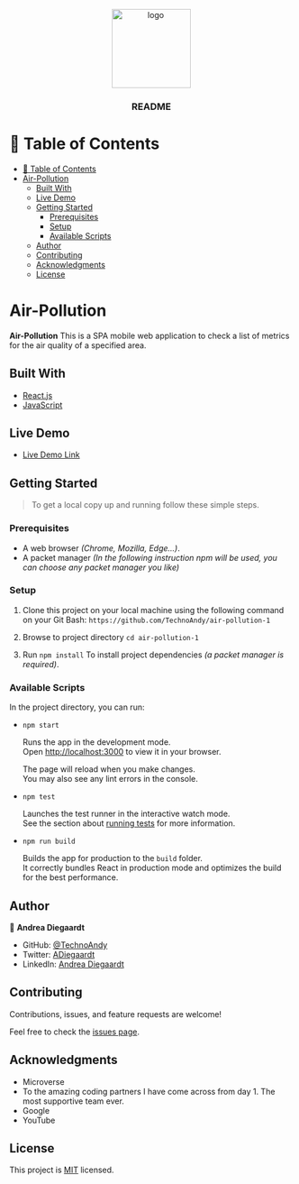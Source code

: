 <a id="readme-top"></a>

<div align="center">

  <img src="https://user-images.githubusercontent.com/108806646/203941212-a33b97da-6d84-4649-b763-4e8191c24805.png" alt="logo" width="140"  height="auto" />
  <br/>

  <h3><b>README</b></h3>

</div>

# 📗 Table of Contents

- [📗 Table of Contents](#-table-of-contents)
- [Air-Pollution](#air-pollution)
  - [Built With](#built-with)
  - [Live Demo](#live-demo)
  - [Getting Started](#getting-started)
    - [Prerequisites](#prerequisites)
    - [Setup](#setup)
    - [Available Scripts](#available-scripts)
  - [Author](#author)
  - [Contributing](#contributing)
  - [Acknowledgments](#acknowledgments)
  - [License](#license)


# Air-Pollution


**Air-Pollution** This is a SPA mobile web application to check a list of metrics for the air quality of a specified area.

## Built With

<ul>
  <li><a href="https://reactjs.org/">React.js</a></li>
  <li><a href="https://www.ecma-international.org/">JavaScript</a></li>
</ul>

## Live Demo

- [Live Demo Link](https://air-pollution-2ff568.netlify.app/)


## Getting Started

> To get a local copy up and running follow these simple steps.

### Prerequisites

  - A web browser _(Chrome, Mozilla, Edge...)_.
  - A packet manager _(In the following instruction npm will be used, you can choose any packet manager you like)_

### Setup

1. Clone this project on your local machine using the following command on your Git Bash: `https://github.com/TechnoAndy/air-pollution-1`

2. Browse to project directory `cd air-pollution-1`

3. Run `npm install` To install project dependencies _(a packet manager is required)_.


### Available Scripts

In the project directory, you can run:

- `npm start`

  Runs the app in the development mode.\
Open [http://localhost:3000](http://localhost:3000) to view it in your browser.

  The page will reload when you make changes.\
You may also see any lint errors in the console.

- `npm test`

  Launches the test runner in the interactive watch mode.\
See the section about [running tests](https://facebook.github.io/create-react-app/docs/running-tests) for more information.

- `npm run build`

  Builds the app for production to the `build` folder.\
It correctly bundles React in production mode and optimizes the build for the best performance.

## Author

👤 **Andrea Diegaardt**

- GitHub: [@TechnoAndy](https://github.com/TechnoAndy)
- Twitter: [ADiegaardt](https://twitter.com/ADiegaardt)
- LinkedIn: [Andrea Diegaardt](https://www.linkedin.com/in/andy-diegaardt/)


## Contributing

Contributions, issues, and feature requests are welcome!

Feel free to check the [issues page](../../issues/).


## Acknowledgments

- Microverse
- To the amazing coding partners I have come across from day 1. The most supportive team ever.
- Google
- YouTube

## License

This project is [MIT](./LICENSE) licensed.